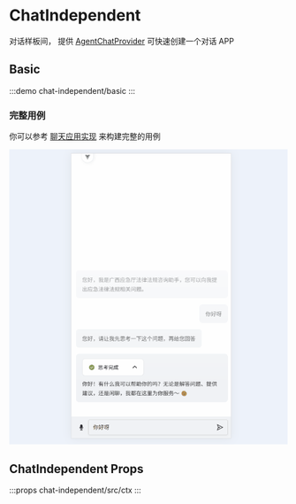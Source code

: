 # ChatIndependent

对话样板间， 提供 [AgentChatProvider](../agent-chat-provider/+Page.md) 可快速创建一个对话 APP

## Basic

:::demo
chat-independent/basic
:::

### 完整用例

你可以参考 [聊天应用实现](../agent-chat-provider/+Page.md#完整用例) 来构建完整的用例

![chat-independent](./chat-independent.gif)

## ChatIndependent Props

:::props
chat-independent/src/ctx
:::
